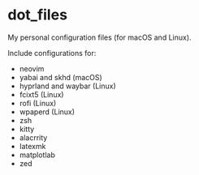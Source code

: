 # dot_files
My personal configuration files (for macOS and Linux).

Include configurations for:
- neovim
- yabai and skhd (macOS)
- hyprland and waybar (Linux)
- fcixt5 (Linux)
- rofi (Linux)
- wpaperd (Linux)
- zsh
- kitty
- alacrrity
- latexmk
- matplotlab
- zed
